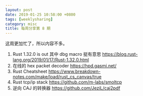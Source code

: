 ```yaml
---
layout: post
date: 2019-01-25 10:58:00 +0800
tags: [weeklysharing]
category: misc
title: 每周分享第 8 期
---
```


这周更加忙了，所以内容不多。

1. Rust 1.32.0 is out 其中 dbg macro 挺有意思 https://blog.rust-lang.org/2019/01/17/Rust-1.32.0.html
2. 在线的 hex packet decoder https://hpd.gasmi.net/
3. Rust Cheatsheet https://www.breakdown-notes.com/make/load/rust_cs_canvas/true
4. Rust tcp/ip stack https://github.com/m-labs/smoltcp
5. 逆向 CAJ 的转换器 https://github.com/JeziL/caj2pdf

